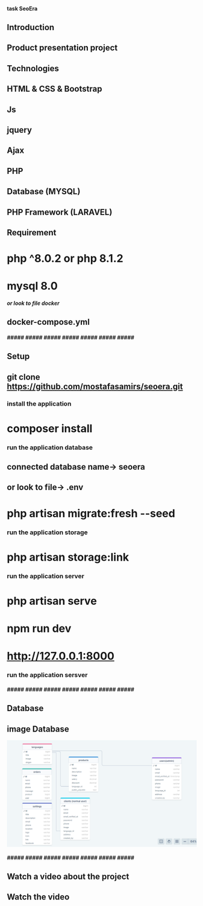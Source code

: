 #### task SeoEra ####

## Introduction ##
## Product presentation project 

## Technologies ##
## HTML & CSS & Bootstrap  
## Js  
## jquery
## Ajax 
## PHP 
## Database (MYSQL)
## PHP Framework (LARAVEL) 

## Requirement ##
# php ^8.0.2 or php 8.1.2
# mysql 8.0

##### or look to  file docker ####
## docker-compose.yml

##### #####  ##### #####  ##### #####  #####  #####  #####

## Setup ##

## git clone https://github.com/mostafasamirs/seoera.git

### install  the application ###
# composer install

### run the application database ### 
## connected database name-> seoera
## or look to file-> .env 
# php artisan migrate:fresh --seed

### run the application storage ###
# php artisan storage:link
 
### run the application server ###
# php artisan serve
# npm run dev
# http://127.0.0.1:8000
### run the application sersver ###
##### #####  ##### #####  ##### #####  #####  #####  #####

## Database
## image Database
<p><img align="center" src="/public/database.png" alt="mostafasamirs" /></p>

##### #####  ##### #####  ##### #####  #####  #####  #####
## Watch a video about the project
## Watch the video



